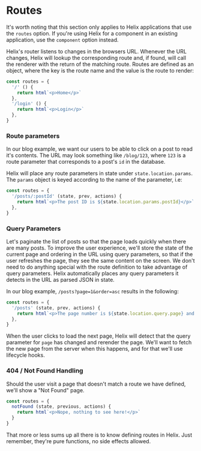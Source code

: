 # Routes

It's worth noting that this section only applies to Helix applications that use the `routes` option. If you're using Helix for a component in an existing application, use the `component` option instead.

Helix's router listens to changes in the browsers URL. Whenever the URL changes, Helix will lookup the corresponding route and, if found, will call the renderer with the return of the matching route. Routes are defined as an object, where the key is the route name and the value is the route to render:

```javascript
const routes = {
  '/' () {
    return html`<p>Home</p>`
  },
  '/login' () {
    return html`<p>Login</p>`
  },
}
```

### Route parameters

In our blog example, we want our users to be able to click on a post to read it's contents. The URL may look something like `/blog/123`, where `123` is a route parameter that corresponds to a post's `id` in the database.

Helix will place any route parameters in state under `state.location.params`. The `params` object is keyed according to the name of the parameter, i.e:

```javascript
const routes = {
  '/posts/:postId' (state, prev, actions) {
    return html`<p>The post ID is ${state.location.params.postId}</p>`
  },
}
```

### Query Parameters

Let's paginate the list of posts so that the page loads quickly when there are many posts. To improve the user experience, we'll store the state of the current page and ordering in the URL using query parameters, so that if the user refreshes the page, they see the same content on the screen. We don't need to do anything special with the route definition to take advantage of query parameters. Helix automatically places any query parameters it detects in the URL as parsed JSON in state.

In our blog example, `/posts?page=1&order=asc` results in the following:

```javascript
const routes = {
  '/posts' (state, prev, actions) {
    return html`<p>The page number is ${state.location.query.page} and the order is ${state.location.query.order}</p>`
  },
}
```

When the user clicks to load the next page, Helix will detect that the query parameter for `page` has changed and rerender the page. We'll want to fetch the new page from the server when this happens, and for that we'll use lifecycle hooks.

### 404 / Not Found Handling

Should the user visit a page that doesn't match a route we have defined, we'll show a "Not Found" page. 

```javascript
const routes = {
  notFound (state, previous, actions) {
    return html`<p>Nope, nothing to see here!</p>`
  }
}
```

That more or less sums up all there is to know defining routes in Helix. Just remember, they're pure functions, no side effects allowed.